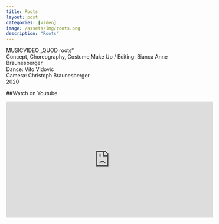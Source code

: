 ```yaml
---
title: Roots
layout: post
categories: [Video]
image: /assets/img/roots.png
description: "Roots"
---
```


MUSICVIDEO „QUOD roots“  
Concept, Choreography, Costume,Make Up / Editing: Bianca Anne Braunesberger  
Dance: Vito Vidovic  
Camera: Christoph Braunesberger  
2020  

##Watch on Youtube
<iframe width="560" height="315" src="https://www.youtube.com/embed/LTQwIatq5IA" title="YouTube video player" frameborder="0" allow="accelerometer; autoplay; clipboard-write; encrypted-media; gyroscope; picture-in-picture" allowfullscreen></iframe>
